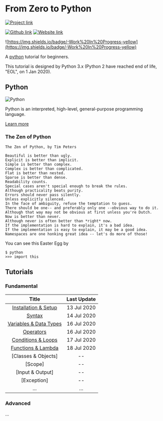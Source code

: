 # From Zero to Python
[![Project link](https://img.shields.io/badge/From%200%20To-Python-blue?style=for-the-badge&logo=Python&logoColor=FFD43B&logoWidth=15&labelColor=566163&color=3776AB)](https://github.com/FaDrYL/From0ToPython) 

[![Github link](https://img.shields.io/badge/FaDrYL--blue?style=social&logo=Github&logoWidth=15&link=https://github.com/FaDrYL)](https://github.com/FaDrYL)
[![Website link](https://img.shields.io/badge/FaDr-YL-blue?style=flat&color=009f9f&link=https://www.fadryl.com/&link=https://www.fadryl.com/)](https://www.fadryl.com/)

![https://img.shields.io/badge/-Work%20In%20Progress-yellow](https://img.shields.io/badge/-Work%20In%20Progress-yellow)

A [python](https://www.python.org/) tutorial for beginners.

This tutorial is designed by Python 3.x (Python 2 have reached end of life, "EOL", on 1 Jan 2020).



## Python
![Python](https://www.python.org/static/img/python-logo@2x.png) 

Python is an interpreted, high-level, general-purpose programming language.

[Learn more](<https://www.wikiwand.com/en/Python_(programming_language)>)



### The Zen of Python

```
The Zen of Python, by Tim Peters

Beautiful is better than ugly.
Explicit is better than implicit.
Simple is better than complex.
Complex is better than complicated.
Flat is better than nested.
Sparse is better than dense.
Readability counts.
Special cases aren't special enough to break the rules.
Although practicality beats purity.
Errors should never pass silently.
Unless explicitly silenced.
In the face of ambiguity, refuse the temptation to guess.
There should be one-- and preferably only one --obvious way to do it.
Although that way may not be obvious at first unless you're Dutch.
Now is better than never.
Although never is often better than *right* now.
If the implementation is hard to explain, it's a bad idea.
If the implementation is easy to explain, it may be a good idea.
Namespaces are one honking great idea -- let's do more of those!
```

You can see this Easter Egg by
```
$ python
>>> import this
```



## Tutorials
### Fundamental
|    Title    | Last Update |
|:-----------:|:------:|
| [Installation & Setup](src/Fundamental/en_US/Installation_Setup.md) | 13 Jul 2020 |
| [Syntax](src/Fundamental/en_US/Syntax.md) | 14 Jul 2020 |
| [Variables & Data Types](src/Fundamental/en_US/Variables_Data_Types.md) | 16 Jul 2020 |
| [Operators](src/Fundamental/en_US/Operators.md) | 16 Jul 2020 |
| [Conditions & Loops](src/Fundamental/en_US/Conditions_Loops.md) | 17 Jul 2020 |
| [Functions & Lambda](src/Fundamental/en_US/Functions_Lambda.md) | 18 Jul 2020 |
| [Classes & Objects][](src/Fundamental/en_US/Classes_Objects.md) | -- |
| [Scope][](src/Fundamental/en_US/Scope.md) | -- |
| [Input & Output][](src/Fundamental/en_US/Input_Output.md) | -- |
| [Exception][](src/Fundamental/en_US/Exception.md) | -- |
| ... | ... |


### Advanced

...

